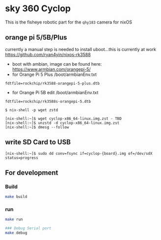 # sky 360 Cyclop

This is the fisheye robotic part for the `qhy183` camera for nixOS

## orange pi 5/5B/Plus
currently a manual step is needed to install uboot...this is currently at work https://github.com/ryan4yin/nixos-rk3588
- boot with ambian, image can be found here: https://www.armbian.com/orangepi-5/
- for Orange Pi 5 Plus /boot/armbianEnv.txt 
```
fdtfile=rockchip/rk3588-orangepi-5-plus.dtb
```
- for Orange Pi 5B edit /boot/armbianEnv.txt 
```
fdtfile=rockchip/rk3588s-orangepi-5.dtb
```

```shell-session
$ nix-shell -p wget zstd 

[nix-shell:~]$ wget cyclop-x86_64-linux.img.zst - TBD
[nix-shell:~]$ unzstd -d cyclop-x86_64-linux.img.zst
[nix-shell:~]$ dmesg --follow
```
## write SD Card to USB
```console
[nix-shell:~]$ sudo dd conv=fsync if=cyclop-{board}.img of=/dev/sdX status=progress
```

## For development

### Build 
```bash
make build
```
### run 
```bash
make run

### Debug Serial port 
make debug 